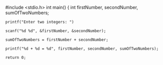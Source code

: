 
#include <stdio.h>
int main()
{
    int firstNumber, secondNumber, sumOfTwoNumbers;
    
    printf("Enter two integers: ")

    scanf("%d %d", &firstNumber, &secondNumber);

    sumOfTwoNumbers = firstNumber + secondNumber;

    printf("%d + %d = %d", firstNumber, secondNumber, sumOfTwoNumbers);

    return 0;
